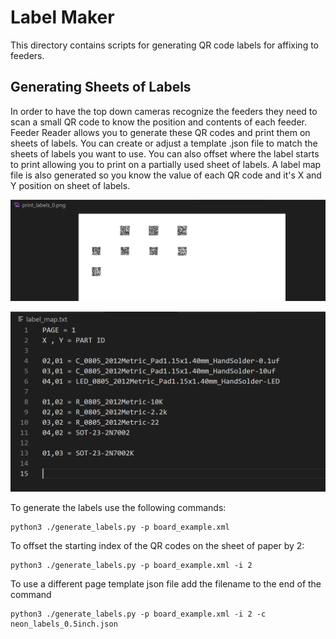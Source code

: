 # Label Maker

This directory contains scripts for generating QR code labels for affixing to feeders.

## Generating Sheets of Labels

In order to have the top down cameras recognize the feeders they need to scan a small QR code to know the position and contents of each feeder. Feeder Reader allows you to generate these QR codes and print them on sheets of labels. You can create or adjust a template .json file to match the sheets of labels you want to use. You can also offset where the label starts to print allowing you to print on a partially used sheet of labels. A label map file is also generated so you know the value of each QR code and it's X and Y position on sheet of labels.

![Sheet of QR codes](../docs/qr-page.png)

![Label map file listing contents of each sheet of labels](../docs/map-file.png)

To generate the labels use the following commands:

    python3 ./generate_labels.py -p board_example.xml
    
To offset the starting index of the QR codes on the sheet of paper by 2:

    python3 ./generate_labels.py -p board_example.xml -i 2
    
To use a different page template json file add the filename to the end of the command

    python3 ./generate_labels.py -p board_example.xml -i 2 -c neon_labels_0.5inch.json